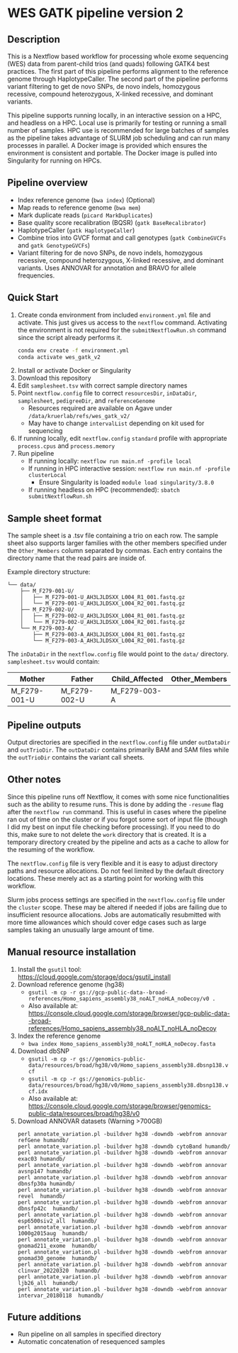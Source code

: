 # WES GATK pipeline version 2

## Description
This is a Nextflow based workflow for processing whole exome sequencing (WES) data from parent-child trios (and quads) following GATK4 best practices. The first part of this pipeline performs alignment to the reference genome through HaplotypeCaller. The second part of the pipeline performs variant filtering to get de novo SNPs, de novo indels, homozygous recessive, compound heterozygous, X-linked recessive, and dominant variants.

This pipeline supports running locally, in an interactive session on a HPC, and headless on a HPC. Local use is primarily for testing or running a small number of samples. HPC use is recommended for large batches of samples as the pipeline takes advantage of SLURM job scheduling and can run many processes in parallel. A Docker image is provided which ensures the environment is consistent and portable. The Docker image is pulled into Singularity for running on HPCs.

## Pipeline overview
- Index reference genome (`bwa index`) (Optional)
- Map reads to reference genome (`bwa mem`)
- Mark duplicate reads (`picard MarkDuplicates`)
- Base quality score recalibration (BQSR) (`gatk BaseRecalibrator`)
- HaplotypeCaller (`gatk HaplotypeCaller`)
- Combine trios into GVCF format and call genotypes (`gatk CombineGVCFs` and `gatk GenotypeGVCFs`)
- Variant filtering for de novo SNPs, de novo indels, homozygous recessive, compound heterozygous, X-linked recessive, and dominant variants. Uses ANNOVAR for annotation and BRAVO for allele frequencies.

## Quick Start
1. Create conda environment from included `environment.yml` file and activate. This just gives us access to the `nextflow` command. Activating the environment is not required for the `submitNextflowRun.sh` command since the script already performs it.
    ```bash
    conda env create -f environment.yml
    conda activate wes_gatk_v2
    ```
2. Install or activate Docker or Singularity
3. Download this repository
4. Edit `samplesheet.tsv` with correct sample directory names
5. Point `nextflow.config` file to correct `resourcesDir`, `inDataDir`, `samplesheet`, `pedigreeDir`, and `referenceGenome`
    - Resources required are available on Agave under `/data/kruerlab/refs/wes_gatk_v2/`
    - May have to change `intervalList` depending on kit used for sequencing
6. If running locally, edit `nextflow.config` `standard` profile with appropriate `process.cpus` and `process.memory`
7. Run pipeline
    - If running locally: `nextflow run main.nf -profile local`
    - If running in HPC interactive session: `nextflow run main.nf -profile clusterLocal`
        - Ensure Singularity is loaded `module load singularity/3.8.0`
    - If running headless on HPC (recommended): `sbatch submitNextflowRun.sh`

## Sample sheet format
The sample sheet is a .tsv file containing a trio on each row. The sample sheet also supports larger families with the other members specified under the `Other_Members` column separated by commas. Each entry contains the directory name that the read pairs are inside of.

Example directory structure:
```
└── data/
    ├── M_F279-001-U/
    │   ├── M_F279-001-U_AH3LJLDSXX_L004_R1_001.fastq.gz
    │   └── M_F279-001-U_AH3LJLDSXX_L004_R2_001.fastq.gz
    ├── M_F279-002-U/
    │   ├── M_F279-002-U_AH3LJLDSXX_L004_R1_001.fastq.gz
    │   └── M_F279-002-U_AH3LJLDSXX_L004_R2_001.fastq.gz
    └── M_F279-003-A/
        ├── M_F279-003-A_AH3LJLDSXX_L004_R1_001.fastq.gz
        └── M_F279-003-A_AH3LJLDSXX_L004_R2_001.fastq.gz
```
The `inDataDir` in the `nextflow.config` file would point to the `data/` directory. `samplesheet.tsv` would contain:

|Mother         | Father      | Child_Affected | Other_Members |
| --------------|-------------|----------------|---------------|
| M_F279-001-U | M_F279-002-U | M_F279-003-A   |

## Pipeline outputs
Output directories are specified in the `nextflow.config` file under `outDataDir` and `outTrioDir`. The `outDataDir` contains primarily BAM and SAM files while the `outTrioDir` contains the variant call sheets.

## Other notes
Since this pipeline runs off Nextflow, it comes with some nice functionalities such as the ability to resume runs. This is done by adding the `-resume` flag after the `nextflow run` command. This is useful in cases where the pipeline ran out of time on the cluster or if you forgot some sort of input file (though I did my best on input file checking before processing). If you need to do this, make sure to not delete the `work` directory that is created. It is a temporary directory created by the pipeline and acts as a cache to allow for the resuming of the workflow.

The `nextflow.config` file is very flexible and it is easy to adjust directory paths and resource allocations. Do not feel limited by the default directory locations. These merely act as a starting point for working with this workflow.

Slurm jobs process settings are specified in the `nextflow.config` file under the `cluster` scope. These may be altered if needed if jobs are failing due to insufficient resource allocations. Jobs are automatically resubmitted with more time allowances which should cover edge cases such as large samples taking an unusually large amount of time.

## Manual resource installation
1. Install the `gsutil` tool: https://cloud.google.com/storage/docs/gsutil_install
2. Download reference genome (hg38)
    - `gsutil -m cp -r gs://gcp-public-data--broad-references/Homo_sapiens_assembly38_noALT_noHLA_noDecoy/v0 .`
    - Also available at: https://console.cloud.google.com/storage/browser/gcp-public-data--broad-references/Homo_sapiens_assembly38_noALT_noHLA_noDecoy
3. Index the reference genome
    - `bwa index Homo_sapiens_assembly38_noALT_noHLA_noDecoy.fasta`
4. Download dbSNP
    - `gsutil -m cp -r gs://genomics-public-data/resources/broad/hg38/v0/Homo_sapiens_assembly38.dbsnp138.vcf`
    - `gsutil -m cp -r gs://genomics-public-data/resources/broad/hg38/v0/Homo_sapiens_assembly38.dbsnp138.vcf.idx`
    - Also available at: https://console.cloud.google.com/storage/browser/genomics-public-data/resources/broad/hg38/v0
5. Download ANNOVAR datasets (Warning >700GB)
    ```
    perl annotate_variation.pl -buildver hg38 -downdb -webfrom annovar refGene humandb/
    perl annotate_variation.pl -buildver hg38 -downdb cytoBand humandb/
    perl annotate_variation.pl -buildver hg38 -downdb -webfrom annovar exac03 humandb/
    perl annotate_variation.pl -buildver hg38 -downdb -webfrom annovar avsnp147 humandb/
    perl annotate_variation.pl -buildver hg38 -downdb -webfrom annovar dbnsfp30a humandb/
    perl annotate_variation.pl -buildver hg38 -downdb -webfrom annovar revel  humandb/
    perl annotate_variation.pl -buildver hg38 -downdb -webfrom annovar dbnsfp42c  humandb/
    perl annotate_variation.pl -buildver hg38 -downdb -webfrom annovar esp6500siv2_all  humandb/
    perl annotate_variation.pl -buildver hg38 -downdb -webfrom annovar 1000g2015aug  humandb/
    perl annotate_variation.pl -buildver hg38 -downdb -webfrom annovar gnomad211_exome  humandb/
    perl annotate_variation.pl -buildver hg38 -downdb -webfrom annovar gnomad30_genome  humandb/
    perl annotate_variation.pl -buildver hg38 -downdb -webfrom annovar clinvar_20220320  humandb/
    perl annotate_variation.pl -buildver hg38 -downdb -webfrom annovar ljb26_all  humandb/
    perl annotate_variation.pl -buildver hg38 -downdb -webfrom annovar intervar_20180118  humandb/
    ```
    
## Future additions
- Run pipeline on all samples in specified directory
- Automatic concatenation of resequenced samples
